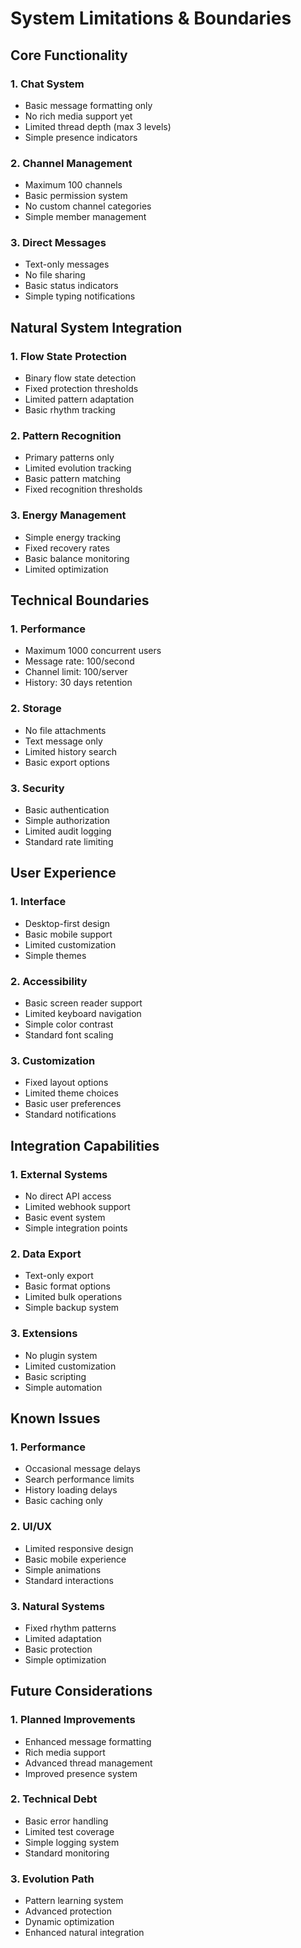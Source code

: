 # System Limitations & Boundaries

## Core Functionality

### 1. Chat System
- Basic message formatting only
- No rich media support yet
- Limited thread depth (max 3 levels)
- Simple presence indicators

### 2. Channel Management
- Maximum 100 channels
- Basic permission system
- No custom channel categories
- Simple member management

### 3. Direct Messages
- Text-only messages
- No file sharing
- Basic status indicators
- Simple typing notifications

## Natural System Integration

### 1. Flow State Protection
- Binary flow state detection
- Fixed protection thresholds
- Limited pattern adaptation
- Basic rhythm tracking

### 2. Pattern Recognition
- Primary patterns only
- Limited evolution tracking
- Basic pattern matching
- Fixed recognition thresholds

### 3. Energy Management
- Simple energy tracking
- Fixed recovery rates
- Basic balance monitoring
- Limited optimization

## Technical Boundaries

### 1. Performance
- Maximum 1000 concurrent users
- Message rate: 100/second
- Channel limit: 100/server
- History: 30 days retention

### 2. Storage
- No file attachments
- Text message only
- Limited history search
- Basic export options

### 3. Security
- Basic authentication
- Simple authorization
- Limited audit logging
- Standard rate limiting

## User Experience

### 1. Interface
- Desktop-first design
- Basic mobile support
- Limited customization
- Simple themes

### 2. Accessibility
- Basic screen reader support
- Limited keyboard navigation
- Simple color contrast
- Standard font scaling

### 3. Customization
- Fixed layout options
- Limited theme choices
- Basic user preferences
- Standard notifications

## Integration Capabilities

### 1. External Systems
- No direct API access
- Limited webhook support
- Basic event system
- Simple integration points

### 2. Data Export
- Text-only export
- Basic format options
- Limited bulk operations
- Simple backup system

### 3. Extensions
- No plugin system
- Limited customization
- Basic scripting
- Simple automation

## Known Issues

### 1. Performance
- Occasional message delays
- Search performance limits
- History loading delays
- Basic caching only

### 2. UI/UX
- Limited responsive design
- Basic mobile experience
- Simple animations
- Standard interactions

### 3. Natural Systems
- Fixed rhythm patterns
- Limited adaptation
- Basic protection
- Simple optimization

## Future Considerations

### 1. Planned Improvements
- Enhanced message formatting
- Rich media support
- Advanced thread management
- Improved presence system

### 2. Technical Debt
- Basic error handling
- Limited test coverage
- Simple logging system
- Standard monitoring

### 3. Evolution Path
- Pattern learning system
- Advanced protection
- Dynamic optimization
- Enhanced natural integration 